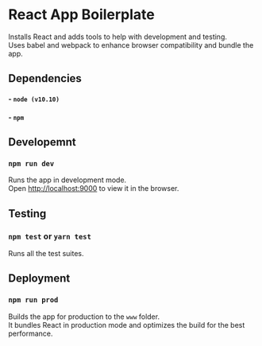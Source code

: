 # React App Boilerplate
Installs React and adds tools to help with development and testing.<br>
Uses babel and webpack to enhance browser compatibility and bundle the app.

## Dependencies
#### - `node (v10.10)`
#### - `npm`

## Developemnt
### `npm run dev`
Runs the app in development mode.<br>
Open [http://localhost:9000](http://localhost:9000) to view it in the browser.

## Testing
### `npm test` or `yarn test`
Runs all the test suites.

## Deployment
### `npm run prod`
Builds the app for production to the `www` folder.<br>
It bundles React in production mode and optimizes the build for the best performance.
